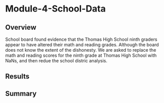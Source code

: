 # Module-4-School-Data

## Overview
School board found evidence that the Thomas High School ninth graders appear to have altered their math and reading grades.  Although the board does not know the extent of the dishonesty.  We are asked to replace the math and reading scores for the ninth grade at Thomas High School with NaNs, and then redue the school distric analysis.

## Results

## Summary
